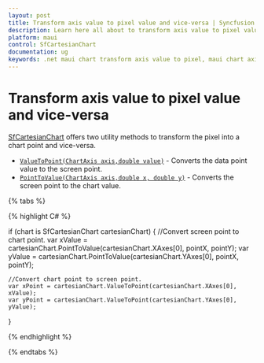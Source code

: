```yaml
---
layout: post
title: Transform axis value to pixel value and vice-versa | Syncfusion
description: Learn here all about to transform axis value to pixel value and vice-versa in SfCartesianChart in Syncfusion® .NET MAUI Chart (SfCartesianChart) control.
platform: maui
control: SfCartesianChart
documentation: ug
keywords: .net maui chart transform axis value to pixel, maui chart axis value to pixel conversion, .net maui chart axis pixel to value, syncfusion maui chart axis coordinate transformation, sfCartesianChart axis value to pixel conversion in .net maui
---
```


# Transform axis value to pixel value and vice-versa

[SfCartesianChart](https://help.syncfusion.com/cr/maui/Syncfusion.Maui.Charts.SfCartesianChart.html) offers two utility methods to transform the pixel into a chart point and vice-versa.

* [`ValueToPoint(ChartAxis axis,double value)`](https://help.syncfusion.com/cr/maui/Syncfusion.Maui.Charts.SfCartesianChart.html#Syncfusion_Maui_Charts_SfCartesianChart_ValueToPoint_Syncfusion_Maui_Charts_ChartAxis_System_Double_) - Converts the data point value to the screen point.
* [`PointToValue(ChartAxis axis,double x, double y)`](https://help.syncfusion.com/cr/maui/Syncfusion.Maui.Charts.SfCartesianChart.html#Syncfusion_Maui_Charts_SfCartesianChart_PointToValue_Syncfusion_Maui_Charts_ChartAxis_System_Double_System_Double_) - Converts the screen point to the chart value.

{% tabs %}

{% highlight C# %}


if (chart is SfCartesianChart cartesianChart)
{
    //Convert screen point to chart point.
    var xValue = cartesianChart.PointToValue(cartesianChart.XAxes[0], pointX, pointY);
    var yValue = cartesianChart.PointToValue(cartesianChart.YAxes[0], pointX, pointY);

    //Convert chart point to screen point.
    var xPoint = cartesianChart.ValueToPoint(cartesianChart.XAxes[0], xValue);
    var yPoint = cartesianChart.ValueToPoint(cartesianChart.YAxes[0], yValue);
}

{% endhighlight  %}

{% endtabs %}
